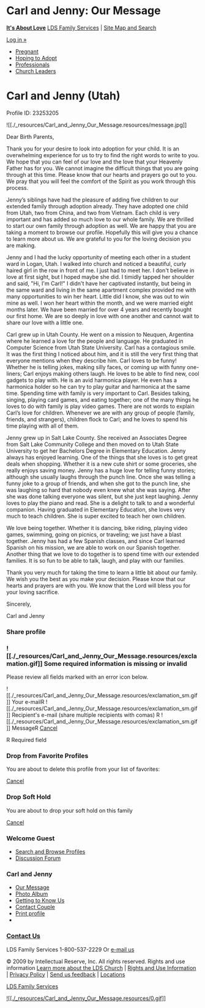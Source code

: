 # Carl and Jenny: Our Message

[**It's About Love**](https://www.itsaboutlove.org/ial/ct/eng/site/pregnant)
[LDS Family Services](http://www.providentliving.org/familyservices/strength/0,12264,2120-1,00.html) | [Site Map and Search](https://www.itsaboutlove.org/ial/siteSearch.jsf)

[Log in »](https://www.itsaboutlove.org/ial/security/login.jsf)

* [Pregnant](https://www.itsaboutlove.org/ial/ct/eng/site/pregnant)
* [Hoping to Adopt](https://www.itsaboutlove.org/ial/ct/eng/site/adopting-families)
* [Professionals](https://www.itsaboutlove.org/ial/ct/eng/site/for-professionals)
* [Church Leaders](https://www.itsaboutlove.org/ial/ct/eng/site/church-leaders)  

# Carl and Jenny (Utah)

Profile ID: 23253205

![[./_resources/Carl_and_Jenny_Our_Message.resources/message.jpg]]

Dear Birth Parents,

Thank you for your desire to look into adoption for your child. It is an overwhelming experience for us to try to find the right words to write to you. We hope that you can feel of our love and the love that your Heavenly Father has for you. We cannot imagine the difficult things that you are going through at this time. Please know that our hearts and prayers go out to you. We pray that you will feel the comfort of the Spirit as you work through this process.

Jenny’s siblings have had the pleasure of adding five children to our extended family through adoption already. They have adopted one child from Utah, two from China, and two from Vietnam. Each child is very important and has added so much love to our whole family. We are thrilled to start our own family through adoption as well. We are happy that you are taking a moment to browse our profile. Hopefully this will give you a chance to learn more about us. We are grateful to you for the loving decision you are making.

Jenny and I had the lucky opportunity of meeting each other in a student ward in Logan, Utah. I walked into church and noticed a beautiful, curly haired girl in the row in front of me. I just had to meet her. I don't believe in love at first sight, but I hoped maybe she did. I timidly tapped her shoulder and said, "Hi, I'm Carl!" I didn't have her captivated instantly, but being in the same ward and living in the same apartment complex provided me with many opportunities to win her heart. Little did I know, she was out to win mine as well. I won her heart within the month, and we were married eight months later. We have been married for over 4 years and recently bought our first home. We are so deeply in love with one another and cannot wait to share our love with a little one.

Carl grew up in Utah County. He went on a mission to Neuquen, Argentina where he learned a love for the people and language. He graduated in Computer Science from Utah State University. Carl has a contagious smile. It was the first thing I noticed about him, and it is still the very first thing that everyone mentions when they describe him. Carl loves to be funny! Whether he is telling jokes, making silly faces, or coming up with funny one-liners; Carl enjoys making others laugh. He loves to be able to find new, cool gadgets to play with. He is an avid harmonica player. He even has a harmonica holder so he can try to play guitar and harmonica at the same time. Spending time with family is very important to Carl. Besides talking, singing, playing card games, and eating together; one of the many things he loves to do with family is play video games. There are not words to explain Carl’s love for children. Whenever we are with any group of people (family, friends, and strangers), children flock to Carl; and he loves to spend his time playing with all of them.

Jenny grew up in Salt Lake County. She received an Associates Degree from Salt Lake Community College and then moved on to Utah State University to get her Bachelors Degree in Elementary Education. Jenny always has enjoyed learning. One of the things that she loves is to get great deals when shopping. Whether it is a new cute shirt or some groceries, she really enjoys saving money. Jenny has a huge love for telling funny stories; although she usually laughs through the punch line. Once she was telling a funny joke to a group of friends, and when she got to the punch line, she was laughing so hard that nobody even knew what she was saying. After she was done talking everyone was silent, but she just kept laughing. Jenny loves to play the piano and read. She is a delight to talk to and a wonderful companion. Having graduated in Elementary Education, she loves very much to teach children. She is super excited to teach her own children.

We love being together. Whether it is dancing, bike riding, playing video games, swimming, going on picnics, or traveling; we just have a blast together. Jenny has had a few Spanish classes, and since Carl learned Spanish on his mission, we are able to work on our Spanish together. Another thing that we love to do together is to spend time with our extended families. It is so fun to be able to talk, laugh, and play with our families.

Thank you very much for taking the time to learn a little bit about our family. We wish you the best as you make your decision. Please know that our hearts and prayers are with you. We know that the Lord will bless you for your loving sacrifice.

Sincerely,

Carl and Jenny

### Share profile

### ![[./_resources/Carl_and_Jenny_Our_Message.resources/exclamation.gif]] Some required information is missing or invalid

Please review all fields marked with an error icon below.

![[./_resources/Carl_and_Jenny_Our_Message.resources/exclamation_sm.gif]] Your e-mailR
![[./_resources/Carl_and_Jenny_Our_Message.resources/exclamation_sm.gif]] Recipient's e-mail (share multiple recipients with comas) R
![[./_resources/Carl_and_Jenny_Our_Message.resources/exclamation_sm.gif]] MessageR
[Cancel](https://www.itsaboutlove.org/ial/profiles/23253205/ourMessage.jsf#)

R Required field

### Drop from Favorite Profiles

You are about to delete this profile from your list of favorites:

[Cancel](https://www.itsaboutlove.org/ial/profiles/23253205/ourMessage.jsf#)

### Drop Soft Hold

You are about to drop your soft hold on this family

[Cancel](https://www.itsaboutlove.org/ial/profiles/23253205/ourMessage.jsf#)

### Welcome Guest

* [Search and Browse Profiles](https://www.itsaboutlove.org/ial/search.jsf)
* [Discussion Forum](https://www.itsaboutlove.org/ial/forums/list.page)

### Carl and Jenny

* [Our Message](https://www.itsaboutlove.org/ial/profiles/23253205/ourMessage.jsf)
* [Photo Album](https://www.itsaboutlove.org/ial/profiles/23253205/photoAlbum.jsf)
* [Getting to Know Us](https://www.itsaboutlove.org/ial/profiles/23253205/gettingToKnowUs.jsf)
* [Contact Couple](https://www.itsaboutlove.org/ial/profiles/23253205/contactUs.jsf)
* [Print profile](https://www.itsaboutlove.org/ial/profiles/23253205/printProfile.jsf)
* 

### [Contact Us](https://www.itsaboutlove.org/ial/contactUs.jsf)

LDS Family Services
1-800-537-2229
Or [e-mail us](mailto:contactus@ldsfamilyservices.org)

© 2009 by Intellectual Reserve, Inc. All rights reserved. Rights and use information
[Learn more about the LDS Church](http://www.mormon.org/) | [Rights and Use Information](https://www.itsaboutlove.org/ial/rightsUseInformation.jsf) | [Privacy Policy](https://www.itsaboutlove.org/ial/privacyPolicy.jsf) | [Send us feedback](https://www.itsaboutlove.org/ial/feedback.jsf) | [Locations](http://help.itsaboutlove.us/USA)

[LDS Family Services](http://www.providentliving.org/familyservices/strength/0,12264,2120-1,00.html)

[![[./_resources/Carl_and_Jenny_Our_Message.resources/0.gif]]](http://www.omniture.com/)
